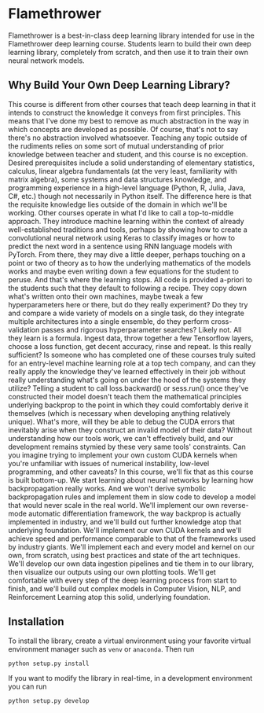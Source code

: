 # Flamethrower

Flamethrower is a best-in-class deep learning library intended 
for use in the Flamethrower deep learning course. Students learn to build
their own deep learning library, completely from scratch, and
then use it to train their own neural network models.

## Why Build Your Own Deep Learning Library?

This course is different from other courses that teach deep
learning in that it intends to construct the knowledge it
conveys from first principles. This means that I've done my best
to remove as much abstraction in the way in which concepts are
developed as possible. Of course, that's not to say there's no
abstraction involved whatsoever. Teaching any topic outside of
the rudiments relies on some sort of mutual understanding of
prior knowledge between teacher and student, and this course is
no exception. Desired prerequisites include a solid 
understanding of elementary statistics, calculus, linear algebra
fundamentals (at the very least, familiarity with matrix 
algebra), some systems and data structures knowledge, and 
programming experience in a high-level language (Python, R, 
Julia, Java, C#, etc.) though not necessarily in Python itself. 
The difference here is that the requisite knowledge lies outside
of the domain in which we'll be working. Other courses operate 
in what I'd like to call a top-to-middle approach. They 
introduce machine learning within the context of already 
well-established traditions and tools, perhaps by showing how to
create a convolutional neural network using Keras to classify 
images or how to predict the next word in a sentence using RNN 
language models with PyTorch. From there, they may dive a little
deeper, perhaps touching on a point or two of theory as to how 
the underlying mathematics of the models works and maybe even 
writing down a few equations for the student to peruse. And 
that's where the learning stops. All code is provided a-priori
to the students such that they default to following a recipe. 
They copy down what's written onto their own machines, maybe 
tweak a few hyperparameters here or there, but do they really
experiment? Do they try and compare a wide variety of models on
a single task, do they integrate multiple architectures into a 
single ensemble, do they perform cross-validation passes and 
rigorous hyperparameter searches? Likely not. All they learn is 
a formula. Ingest data, throw together a few Tensorflow layers,
choose a loss function, get decent accuracy, rinse and 
repeat. Is this really sufficient? Is someone who has completed
one of these courses truly suited for an entry-level machine learning
role at a top tech company, and can they really apply 
the knowledge they've learned effectively in their job without 
really understanding what's going on under the hood of the 
systems they utilize? Telling a student to call loss.backward() 
or sess.run() once they've constructed their model doesn't teach them the mathematical principles underlying backprop to the 
point in which they could comfortably derive it themselves (which is necessary when developing anything relatively unique). 
What's more, will they be able to debug the CUDA errors that 
inevitably arise when they construct an invalid model of their 
data? Without understanding how our tools work, we can't 
effectively build, and our development remains stymied by these 
very same tools' constraints. Can 
you imagine trying to implement your own custom CUDA kernels 
when you're unfamiliar with issues of numerical instability, 
low-level programming, and other caveats? In this course, we'll 
fix that as this course is built bottom-up. We start learning 
about neural networks by learning how backpropagation really 
works. And we won't derive symbolic backpropagation rules and 
implement them in slow code to develop a model that would never 
scale in the real world. We'll implement our own reverse-mode 
automatic differentiation framework, the way backprop is 
actually implemented in industry, and we'll build out further 
knowledge atop that underlying foundation. We'll implement our 
own CUDA kernels and we'll achieve speed and performance 
comparable to that of the frameworks used by industry giants. 
We'll implement each and every model and kernel on our own, from 
scratch, using best practices and state of the art techniques. 
We'll develop our own data ingestion pipelines and tie them in 
to our library, then visualize our outputs using our own 
plotting tools. We'll get comfortable with every step of the 
deep learning process from start to finish, and we'll build out 
complex models in Computer Vision, NLP, and Reinforcement 
Learning atop this solid, underlying foundation.

## Installation

To install the library, create a virtual environment using your
favorite virtual environment manager such as `venv` or `anaconda`. 
Then run
```
python setup.py install
```
If you want to modify the library in real-time, in a development 
environment you can run
```
python setup.py develop
```
